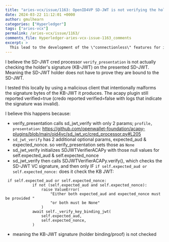 ```yaml
---
title: "aries-vcx/issue/1163: OpenID4VP SD-JWT is not verifying the holder signature (KB-JWT)"
date: 2024-03-22 11:12:01 +0000
author: gmulhearn
categories: ["Hyperledger"]
tags: ["aries-vcx"]
permalink: /aries-vcx/issue/1163/
comments_file: Hyperledger-aries-vcx-issue-1163_comments
excerpt: >
  This lead to the development of the \"connectionless\" features for issuance and verification. I'm closing this issue :heart: 
---
```

I believe the SD-JWT cred processor `verify_presentation` is not actually checking the holder's signature (KB-JWT) on the presented SD-JWT. Meaning the SD-JWT holder does not have to prove they are bound to the SD-JWT. 

I tested this locally by using a malicious client that intentionally malforms the signature bytes of the KB-JWT it produces. The acapy plugin still reported verified=true (credo reported verified=false with logs that indicate the signature was invalid).

I believe this happens because:
* verify_presentation calls sd_jwt_verify with only 2 params; `profile, presentation`: https://github.com/openwallet-foundation/acapy-plugins/blob/main/oid4vc/sd_jwt_vc/cred_processor.py#L205
* `sd_jwt_verify` has 2 additional optional params, expected_aud & expected_nonce. so verify_presentation sets those as `None`
* sd_jwt_verify initializes SDJWTVerifierACAPy with those null values for self.expected_aud & self.expected_nonce
* sd_jwt_verify then calls SDJWTVerifierACAPy.verify(), which checks the SD-JWT VC signature, and then only IF `if self.expected_aud or self.expected_nonce:` does it check the KB JWT:
```
 if self.expected_aud or self.expected_nonce:
            if not (self.expected_aud and self.expected_nonce):
                raise ValueError(
                    "Either both expected_aud and expected_nonce must be provided "
                    "or both must be None"
                )
            await self._verify_key_binding_jwt(
                self.expected_aud,
                self.expected_nonce,
            )
```
* meaning the KB-JWT signature (holder binding/proof) is not checked
